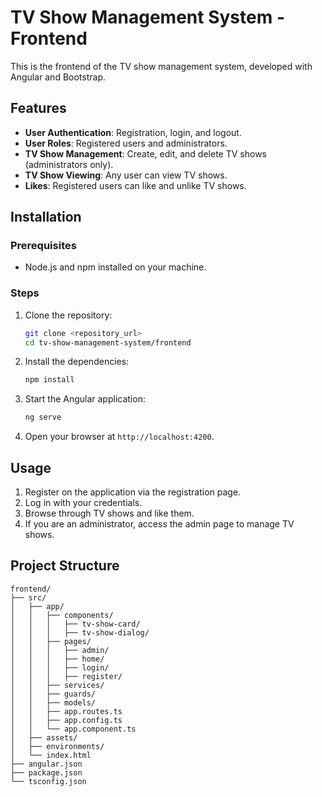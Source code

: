 # TV Show Management System - Frontend

This is the frontend of the TV show management system, developed with Angular and Bootstrap.

## Features

- **User Authentication**: Registration, login, and logout.
- **User Roles**: Registered users and administrators.
- **TV Show Management**: Create, edit, and delete TV shows (administrators only).
- **TV Show Viewing**: Any user can view TV shows.
- **Likes**: Registered users can like and unlike TV shows.

## Installation

### Prerequisites

- Node.js and npm installed on your machine.

### Steps

1. Clone the repository:

    ```bash
    git clone <repository_url>
    cd tv-show-management-system/frontend
    ```

2. Install the dependencies:

    ```bash
    npm install
    ```

3. Start the Angular application:

    ```bash
    ng serve
    ```

4. Open your browser at `http://localhost:4200`.

## Usage

1. Register on the application via the registration page.
2. Log in with your credentials.
3. Browse through TV shows and like them.
4. If you are an administrator, access the admin page to manage TV shows.

## Project Structure

```plaintext
frontend/
├── src/
│   ├── app/
│   │   ├── components/
│   │   │   ├── tv-show-card/
│   │   │   ├── tv-show-dialog/
│   │   ├── pages/
│   │   │   ├── admin/
│   │   │   ├── home/
│   │   │   ├── login/
│   │   │   ├── register/
│   │   ├── services/
│   │   ├── guards/
│   │   ├── models/
│   │   ├── app.routes.ts
│   │   ├── app.config.ts
│   │   └── app.component.ts
│   ├── assets/
│   ├── environments/
│   └── index.html
├── angular.json
├── package.json
└── tsconfig.json
